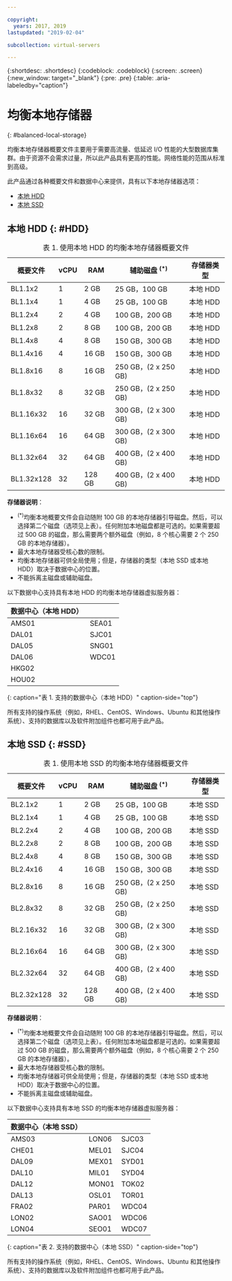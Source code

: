 ```yaml
---

copyright:
  years: 2017, 2019
lastupdated: "2019-02-04"

subcollection: virtual-servers

---
```


{:shortdesc: .shortdesc}
{:codeblock: .codeblock}
{:screen: .screen}
{:new_window: target="_blank"}
{:pre: .pre}
{:table: .aria-labeledby="caption"}

# 均衡本地存储器
{: #balanced-local-storage}

均衡本地存储器概要文件主要用于需要高流量、低延迟 I/O 性能的大型数据库集群。由于资源不会需求过量，所以此产品具有更高的性能。网络性能的范围从标准到高级。

此产品通过各种概要文件和数据中心来提供，具有以下本地存储器选项：

* [本地 HDD](/docs/vsi?topic=virtual-servers-HDD#HDD)
* [本地 SSD](/docs/vsi?topic=virtual-servers-SSD#SSD)

## 本地 HDD {: #HDD}

<table>
<CAPTION>表 1. 使用本地 HDD 的均衡本地存储器概要文件</CAPTION>
<THEAD>
<TR>
<th>概要文件</th>
<th>vCPU</th>
<th>RAM</th>
<th>辅助磁盘 <sup>(*)</sup></th>
<th>存储器类型</th>
</TR>
</THEAD>
<TBODY>
<tr>
<td>BL1.1x2</td>
<td>1</td>
<td>2 GB</td>
<td>25 GB，100 GB</td>
<td>本地 HDD</td>
</tr>
<tr>
<td>BL1.1x4</td>
<td>1</td>
<td>4 GB</td>
<td>25 GB，100 GB</td>
<td>本地 HDD</td>
</tr>
<tr>
<td>BL1.2x4</td>
<td>2</td>
<td>4 GB</td>
<td>100 GB，200 GB</td>
<td>本地 HDD</td>
</tr>
<tr>
<td>BL1.2x8</td>
<td>2</td>
<td>8 GB</td>
<td>100 GB，200 GB</td>
<td>本地 HDD</td>
</tr>
<tr>
<td>BL1.4x8</td>
<td>4</td>
<td>8 GB</td>
<td>150 GB，300 GB</td>
<td>本地 HDD</td>
</tr>
<tr>
<td>BL1.4x16</td>
<td>4</td>
<td>16 GB</td>
<td>150 GB，300 GB</td>
<td>本地 HDD</td>
</tr>
<tr>
<td>BL1.8x16</td>
<td>8</td>
<td>16 GB</td>
<td>250 GB，(2 x 250 GB)</td>
<td>本地 HDD</td>
</tr>
<tr>
<td>BL1.8x32</td>
<td>8</td>
<td>32 GB</td>
<td>250 GB，(2 x 250 GB)</td>
<td>本地 HDD</td>
</tr>
<tr>
<td>BL1.16x32</td>
<td>16</td>
<td>32 GB</td>
<td>300 GB，(2 x 300 GB)</td>
<td>本地 HDD</td>
</tr>
<tr>
<td>BL1.16x64</td>
<td>16</td>
<td>64 GB</td>
<td>300 GB，(2 x 300 GB)</td>
<td>本地 HDD</td>
</tr>
<tr>
<td>BL1.32x64</td>
<td>32</td>
<td>64 GB</td>
<td>400 GB，(2 x 400 GB)</td>
<td>本地 HDD</td>
</tr>
<tr>
<td>BL1.32x128</td>
<td>32</td>
<td>128 GB</td>
<td>400 GB，(2 x 400 GB)</td>
<td>本地 HDD</td>
</tr>
</TBODY>
</table>

**存储器说明**：
* <sup>(*)</sup>均衡本地概要文件会自动随附 100 GB 的本地存储器引导磁盘。然后，可以选择第二个磁盘（选项见上表）。任何附加本地磁盘都是可选的。如果需要超过 500 GB 的磁盘，那么需要两个额外磁盘（例如，8 个核心需要 2 个 250 GB 的本地存储器）。
*	最大本地存储器受核心数的限制。
*	均衡本地存储器可供全局使用；但是，存储器的类型（本地 SSD 或本地 HDD）取决于数据中心的位置。
*	不能拆离主磁盘或辅助磁盘。

以下数据中心支持具有本地 HDD 的均衡本地存储器虚拟服务器：

|数据中心（本地 HDD）  |        |
|------------ |------  |  
|AMS01        |SEA01   |
|DAL01        |SJC01   |
|DAL05        |SNG01   |
|DAL06        |WDC01   |
|HKG02        |        |        
|HOU02   |        |  
{: caption="表 1. 支持的数据中心（本地 HDD）" caption-side="top"}

所有支持的操作系统（例如，RHEL、CentOS、Windows、Ubuntu 和其他操作系统）、支持的数据库以及软件附加组件也都可用于此产品。  

## 本地 SSD {: #SSD}
<table>
<CAPTION>表 1. 使用本地 SSD 的均衡本地存储器概要文件</CAPTION>
<THEAD>
<TR>
<th>概要文件</th>
<th>vCPU</th>
<th>RAM</th>
<th>辅助磁盘 <sup>(*)</sup></th>
<th>存储器类型</th>
</TR>
</THEAD>
<TBODY>
<tr>
<td>BL2.1x2</td>
<td>1</td>
<td>2 GB</td>
<td>25 GB，100 GB</td>
<td>本地 SSD</td>
</tr>
<tr>
<td>BL2.1x4</td>
<td>1</td>
<td>4 GB</td>
<td>25 GB，100 GB</td>
<td>本地 SSD</td>
</tr>
<tr>
<td>BL2.2x4</td>
<td>2</td>
<td>4 GB</td>
<td>100 GB，200 GB</td>
<td>本地 SSD</td>
</tr>
<tr>
<td>BL2.2x8</td>
<td>2</td>
<td>8 GB</td>
<td>100 GB，200 GB</td>
<td>本地 SSD</td>
</tr>
<tr>
<td>BL2.4x8</td>
<td>4</td>
<td>8 GB</td>
<td>150 GB，300 GB</td>
<td>本地 SSD</td>
</tr>
<tr>
<td>BL2.4x16</td>
<td>4</td>
<td>16 GB</td>
<td>150 GB，300 GB</td>
<td>本地 SSD</td>
</tr>
<tr>
<td>BL2.8x16</td>
<td>8</td>
<td>16 GB</td>
<td>250 GB，(2 x 250 GB)</td>
<td>本地 SSD</td>
</tr>
<tr>
<td>BL2.8x32</td>
<td>8</td>
<td>32 GB</td>
<td>250 GB，(2 x 250 GB)</td>
<td>本地 SSD</td>
</tr>
<tr>
<td>BL2.16x32</td>
<td>16</td>
<td>32 GB</td>
<td>300 GB，(2 x 300 GB)</td>
<td>本地 SSD</td>
</tr>
<tr>
<td>BL2.16x64</td>
<td>16</td>
<td>64 GB</td>
<td>300 GB，(2 x 300 GB)</td>
<td>本地 SSD</td>
</tr>
<tr>
<td>BL2.32x64</td>
<td>32</td>
<td>64 GB</td>
<td>400 GB，(2 x 400 GB)</td>
<td>本地 SSD</td>
</tr>
<tr>
<td>BL2.32x128</td>
<td>32</td>
<td>128 GB</td>
<td>400 GB，(2 x 400 GB)</td>
<td>本地 SSD</td>
</tr>
</TBODY>
</table>

**存储器说明**：
* <sup>(*)</sup>均衡本地概要文件会自动随附 100 GB 的本地存储器引导磁盘。然后，可以选择第二个磁盘（选项见上表）。任何附加本地磁盘都是可选的。如果需要超过 500 GB 的磁盘，那么需要两个额外磁盘（例如，8 个核心需要 2 个 250 GB 的本地存储器）。
*	最大本地存储器受核心数的限制。
*	均衡本地存储器可供全局使用；但是，存储器的类型（本地 SSD 或本地 HDD）取决于数据中心的位置。
*	不能拆离主磁盘或辅助磁盘。

以下数据中心支持具有本地 SSD 的均衡本地存储器虚拟服务器：

|数据中心（本地 SSD）     |        |         |
|------- |------  |------ |
|AMS03         |LON06   |SJC03  |
|CHE01         |MEL01         |SJC04  |
|DAL09         |MEX01         |SYD01  |
|DAL10         |MIL01         |SYD04  |
|DAL12         |MON01  |TOK02  |       
|DAL13        |OSL01  |TOR01  |
|FRA02         |PAR01  |WDC04  |
|LON02         |SAO01  |WDC06  |
|LON04         |SEO01  |WDC07  |
{: caption="表 2. 支持的数据中心（本地 SSD）" caption-side="top"}

所有支持的操作系统（例如，RHEL、CentOS、Windows、Ubuntu 和其他操作系统）、支持的数据库以及软件附加组件也都可用于此产品。  
